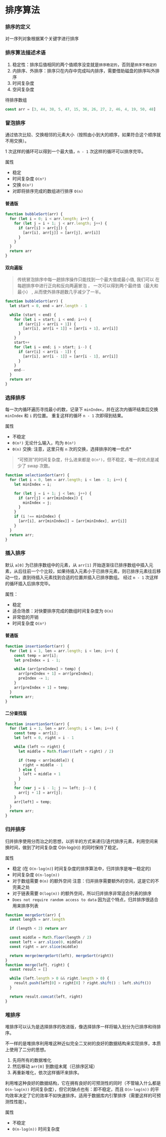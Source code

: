 # 排序算法

### 排序的定义
对一序列对象根据某个关键字进行排序

### 排序算法描述术语
1. 稳定性：排序后值相同的两个值顺序没变就是`排序稳定的`，否则是`排序不稳定的`
2. 内排序、外排序：排序只在内存中完成叫内排序，需要借助磁盘的排序叫外排序
3. 时间复杂度
4. 空间复杂度


待排序数组
```javascript
const arr = [3, 44, 38, 5, 47, 15, 36, 26, 27, 2, 46, 4, 19, 50, 48]
```

### 冒泡排序
通过依次比较、交换相邻的元素大小（按照由小到大的顺序，如果符合这个顺序就不用交换）。

1 次这样的循环可以得到一个最大值，`n - 1` 次这样的循环可以排序完毕。

属性
* 稳定
* 时间复杂度 `O(n²)`
* 交换 `O(n²)`
* 对即将排序完成的数组进行排序 `O(n)`

#### 普通版
```javascript
function bubbleSort(arr) {
  for (let i = 0; i < arr.length; i++) {
    for (let j = i + 1; j < arr.length; j++) {
      if (arr[i] > arr[j]) {
        [arr[i], arr[j]] = [arr[j], arr[i]]
      }
    }
  }
  return arr
}
```

#### 双向遍版
> 传统冒泡排序中每一趟排序操作只能找到一个最大值或最小值, 我们可以 在每趟排序中进行正向和反向两遍冒泡 ， 一次可以得到两个最终值（最大和最小） , 从而使外排序趟数几乎减少了一半。

```javascript
function bubbleSort(arr) {
  let start = 0, end = arr.length - 1

  while (start < end) {
    for (let i = start; i < end; i++) {
      if (arr[i] < arr[i + 1]) {
        [arr[i], arr[i + 1]] = [arr[i + 1], arr[i]]
      }
    }
    start++
    for (let i = end; i > start; i--) {
      if (arr[i] < arr[i - 1]) {
        [arr[i], arr[i - 1]] = [arr[i - 1], arr[i]]
      }
    }
    end--
  }
  return arr
}
```

### 选择排序

每一次内循环遍历寻找最小的数，记录下 `minIndex`，并在这次内循环结束后交换 `minIndex` 和 `i` 的位置。
重复这样的循环 `n - 1` 次即得到结果。

属性
* 不稳定
* `Θ(n²)` 无论什么输入，均为 `Θ(n²)`
* `Θ(n)` 交换: 注意，这里只有 `n` 次的交换，选择排序的唯一优点*

> “可预测”的时间复杂度，什么进来都是 `O(n²)`，但不稳定，唯一的优点是减少了 swap 次数。

```javascript
function selectionSort(arr) {
  for (let i = 0, len = arr.length; i < len - 1; i++) {
    let minIndex = i;

    for (let j = i + 1; j < len; j++) {
      if (arr[j] < arr[minIndex]) {
        minIndex = j;
      }
    }
    if (i !== minIndex) {
      [arr[i], arr[minIndex]] = [arr[minIndex], arr[i]]
    }
  }
  return arr;
}
```

### 插入排序
默认 `a[0]` 为已排序数组中的元素，从 `arr[1]` 开始逐渐往已排序数组中插入元素，从后往前一个个比较，如果待插入元素小于已排序元素，则已排序元素往后移动一位，直到待插入元素找到合适的位置并插入已排序数组。
经过 `n - 1` 次这样的循环插入后排序完毕。

属性：
* 稳定
* 适合场景：对快要排序完成的数组时间复杂度为 `O(n)`
* 非常低的开销
* 时间复杂度 `O(n²)`

#### 普通版
```js
function insertionSort(arr) {
  for (let i = 1, len = arr.length; i < len; i++) {
    const temp = arr[i];
    let preIndex = i - 1;

    while (arr[preIndex] > temp) {
      arr[preIndex + 1] = arr[preIndex];
      preIndex -= 1;
    }
    arr[preIndex + 1] = temp;
  }
  return arr;
}
```
#### 二分查找版
```js
function insertionSort(arr) {
  for (let i = 1, len = arr.length; i < len; i++) {
    const temp = arr[i];
    let left = 0, right = i - 1

    while (left <= right) {
      let middle = Math.floor((left + right) / 2)

      if (temp < arr[middle]) {
        right = middle - 1
      } else {
        left = middle + 1
      }
    }
    for (var j = i - 1; j >= left; j--) {
      arr[j + 1] = arr[j];
    }
    arr[left] = temp;
  }
  return arr;
}
```

### 归并排序
归并排序使用分而治之的思想，以折半的方式来递归/迭代排序元素，利用空间来换时间，做到了时间复杂度 O(n·log(n)) 的同时保持了稳定。

属性
* 稳定 (在 `O(n·log(n)`) 时间复杂度的排序算法中，归并排序是唯一稳定的)
* 时间复杂度 `O(n·log(n))`
* 对于数组需要 `Θ(n)` 的额外空间 注意：归并排序需要额外的空间，这是它的不完美之处
* 对于链表需要 `O(log(n))` 的额外空间，所以归并排序非常适合列表的排序
* `Does not require random access to data` 因为这个特点，归并排序很适合用来排序列表

```js
function mergeSort(arr) {
  const length = arr.length

  if (length < 2) return arr

  const middle = Math.floor(length / 2)
  const left = arr.slice(0, middle)
  const right = arr.slice(middle)

  return merge(mergeSort(left), mergeSort(right))
}
function merge(left, right) {
  const result = []

  while (left.length > 0 && right.length > 0) {
    result.push(left[0] > right[0] ? right.shift() : left.shift())
  }

  return result.concat(left, right)
}
```

### 堆排序
堆排序可以认为是选择排序的改进版，像选择排序一样将输入划分为已排序和待排序。

不一样的是堆排序利用堆这种近似完全二叉树的良好的数据结构来实现排序，本质上使用了二分的思想。

1. 先将所有的数据堆化
2. 然后移动 `arr[0]` 到数组末尾（已排序区域）
3. 再重新堆化，依次这样循环来排序。

利用堆这种良好的数据结构，它在拥有良好的可预测性的同时（不管输入什么都是 `O(n·log(n))` 时间复杂度），但它的缺点也有：即不稳定，而且 `O(n·log(n))` 的平均效率决定了它的效率不如快速排序。适用于数据库内引擎排序（需要这样的可预测性性能）。

属性
* 不稳定
* `O(n·log(n))` 时间复杂度